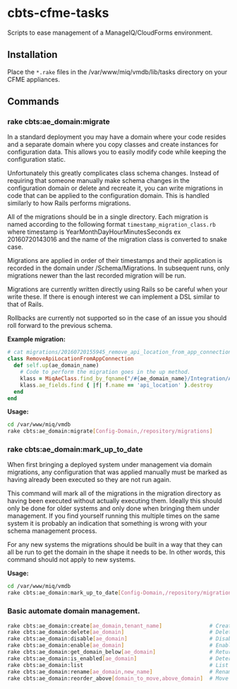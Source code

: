 # cbts-cfme-tasks

Scripts to ease management of a ManageIQ/CloudForms environment.

## Installation
Place the ```*.rake``` files in the /var/www/miq/vmdb/lib/tasks directory on your CFME
appliances.

## Commands

### rake cbts:ae_domain:migrate

In a standard deployment you may have a domain where your code resides and a
separate domain where you copy classes and create instances for configuration
data. This allows you to easily modify code while keeping the configuration
static.

Unfortunately this greatly complicates class schema changes. Instead of
requiring that someone manually make schema changes in the configuration domain
or delete and recreate it, you can write migrations in code that can be applied
to the configuration domain. This is handled similarly to how Rails performs
migrations.

All of the migrations should be in a single directory. Each migration is named
according to the following format ```timestamp_migration_class.rb``` where
timestamp is YearMonthDayHourMinutesSeconds ex 20160720143016 and the name of
the migration class is converted to snake case.

Migrations are applied in order of their timestamps and their application is
recorded in the domain under /Schema/Migrations. In subsequent runs, only
migrations newer than the last recorded migration will be run.

Migrations are currently written directly using Rails so be careful when
your write these. If there is enough interest we can implement a DSL
similar to that of Rails.

Rollbacks are currently not supported so in the case of an issue you should roll
forward to the previous schema.

**Example migration:**

```ruby
# cat migrations/20160720155945_remove_api_location_from_app_connection.rb
class RemoveApiLocationFromAppConnection
  def self.up(ae_domain_name)
    # Code to perform the migration goes in the up method.
    klass = MiqAeClass.find_by_fqname("/#{ae_domain_name}/Integration/App/Connection")
    klass.ae_fields.find { |f| f.name == 'api_location' }.destroy
  end
end
```

**Usage:**

```bash
cd /var/www/miq/vmdb
rake cbts:ae_domain:migrate[Config-Domain,/repository/migrations]
```

### rake cbts:ae_domain:mark_up_to_date

When first bringing a deployed system under management via domain migrations,
any configuration that was applied manually must be marked as having already
been executed so they are not run again.

This command will mark all of the migrations in the migration directory as
having been executed without actually executing them. Ideally this should only
be done for older systems and only done when bringing them under management. If
you find yourself running this multiple times on the same system it is probably
an indication that something is wrong with your schema management process.

For any new systems the migrations should be built in a way that they can all
be run to get the domain in the shape it needs to be. In other words, this
command should not apply to new systems.

**Usage:**

```bash
cd /var/www/miq/vmdb
rake cbts:ae_domain:mark_up_to_date[Config-Domain,/repository/migrations]
```

### Basic automate domain management. ###
```bash
rake cbts:ae_domain:create[ae_domain,tenant_name]               # Create an empty automate domain for the tenant
rake cbts:ae_domain:delete[ae_domain]                           # Delete the automate domain
rake cbts:ae_domain:disable[ae_domain]                          # Disable the automate domain
rake cbts:ae_domain:enable[ae_domain]                           # Enable the automate domain
rake cbts:ae_domain:get_domain_below[ae_domain]                 # Return the name of the domain below this one
rake cbts:ae_domain:is_enabled[ae_domain]                       # Determine if the domain is enabled
rake cbts:ae_domain:list                                        # List the automate domains in priority order
rake cbts:ae_domain:rename[ae_domain,new_name]                  # Rename the automate domain
rake cbts:ae_domain:reorder_above[domain_to_move,above_domain]  # Move the priority of a domain above another
```
